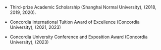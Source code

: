 - Third-prize Academic Scholarship (Shanghai Normal University), (2018, 2019, 2020).

- Concordia International Tuition Award of Excellence (Concordia University), (2021, 2023)

- Concordia University Conference and Exposition Award (Concordia University), (2023)